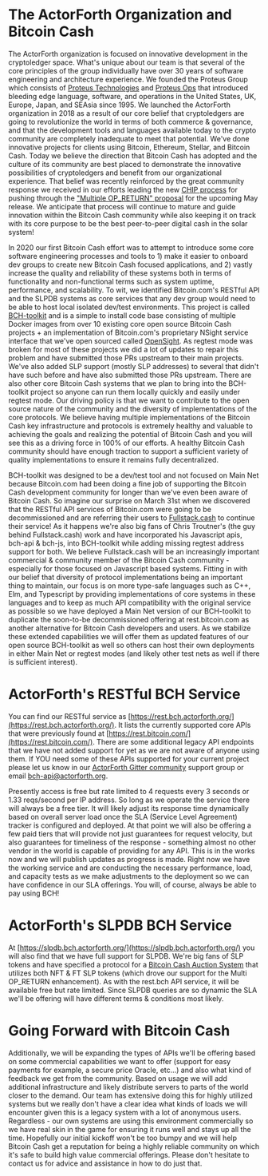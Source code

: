﻿# The ActorForth Organization and Bitcoin Cash

The ActorForth organization is focused on innovative development in the cryptoledger space. What's unique about our team is that several of the core principles of the group individually have over 30 years of software engineering and architecture experience. We founded the Proteus Group which consists of [Proteus Technologies](https://proteus-tech.com) and [Proteus Ops](https://proteus-ops.com) that introduced bleeding edge language, software, and operations in the United States, UK, Europe, Japan, and SEAsia since 1995. We launched the ActorForth organization in 2018 as a result of our core belief that cryptoledgers are going to revolutionize the world in terms of both commerce & governance, and that the development tools and languages available today to the crypto community are completely inadequate to meet that potential. We've done innovative projects for clients using Bitcoin, Ethereum, Stellar, and Bitcoin Cash. Today we believe the direction that Bitcoin Cash has adopted and the culture of its community are best placed to demonstrate the innovative possibilities of cryptoledgers and benefit from our organizational experience. That belief was recently reinforced by the great community response we received in our efforts leading the new [CHIP process](https://github.com/ActorForth/Auction-Protocol/blob/main/CHIP-2021-03-12_Multiple_OP_RETURN_for_Bitcoin_Cash.md) for pushing through the ["Multiple OP_RETURN" proposal](https://bitcoincashresearch.org/t/chip-2021-03-multiple-op-returns-for-bitcoin-cash/315/12) for the upcoming May release. We anticipate that process will continue to mature and guide innovation within the Bitcoin Cash community while also keeping it on track with its core purpose to be the best peer-to-peer digital cash in the solar system!

In 2020 our first Bitcoin Cash effort was to attempt to introduce some core software engineering processes and tools to 1) make it easier to onboard dev groups to create new Bitcoin Cash focused applications, and 2) vastly increase the quality and reliability of these systems both in terms of functionality and non-functional terms such as system uptime, performance, and scalability. To wit, we identified Bitcoin.com's RESTful API and the SLPDB systems as core services that any dev group would need to be able to host local isolated dev/test environments. This project is called [BCH-toolkit](https://github.com/ActorForth/bch-toolkit) and is a simple to install code base consisting of multiple Docker images from over 10 existing core open source Bitcoin Cash projects + an implementation of Bitcoin.com's proprietary NSight service interface that we've open sourced called [OpenSight](https://github.com/ActorForth/OpenSight). As regtest mode was broken for most of these projects we did a lot of updates to repair this problem and have submitted those PRs upstream to their main projects. We've also added SLP support (mostly SLP addresses) to several that didn't have such before and have also submitted those PRs upstream. There are also other core Bitcoin Cash systems that we plan to bring into the BCH-toolkit project so anyone can run them locally quickly and easily under regtest mode. Our driving policy is that we want to contribute to the open source nature of the community and the diversity of implementations of the core protocols. We believe having multiple implementations of the Bitcoin Cash key infrastructure and protocols is extremely healthy and valuable to achieving the goals and realizing the potential of Bitcoin Cash and you will see this as a driving force in 100% of our efforts. A healthy Bitcoin Cash community should have enough traction to support a sufficient variety of quality implementations to ensure it remains fully decentralized.

BCH-toolkit was designed to be a dev/test tool and not focused on Main Net because Bitcoin.com had been doing a fine job of supporting the Bitcoin Cash development community for longer than we've even been aware of Bitcoin Cash. So imagine our surprise on March 31st when we discovered that the RESTful API services of Bitcoin.com were going to be decommissioned and are referring their users to [Fullstack.cash](https://fullstack.cash/) to continue their service! As it happens we're also big fans of Chris Troutner's (the guy behind Fullstack.cash) work and have incorporated his Javascript apis, bch-api & bch-js, into BCH-toolkit while adding missing regtest address support for both. We believe Fullstack.cash will be an increasingly important commercial & community member of the Bitcoin Cash community - especially for those focused on Javascript based systems. Fitting in with our belief that diversity of protocol implementations being an important thing to maintain, our focus is on more type-safe languages such as C++, Elm, and Typescript by providing implementations of core systems in these languages and to keep as much API compatibility with the original service as possible so we have deployed a Main Net version of our BCH-toolkit to duplicate the soon-to-be decommissioned offering at rest.bitcoin.com as another alternative for Bitcoin Cash developers and users. As we stabilize these extended capabilities we will offer them as updated features of our open source BCH-toolkit as well so others can host their own deployments in either Main Net or regtest modes (and likely other test nets as well if there is sufficient interest).

# ActorForth's RESTful BCH Service

You can find our RESTful service as [https://rest.bch.actorforth.org/](https://rest.bch.actorforth.org/). It lists the currently supported core APIs that were previously found at [https://rest.bitcoin.com/](https://rest.bitcoin.com/). There are some additional legacy API endpoints that we have not added support for yet as we are not aware of anyone using them. If YOU need some of these APIs supported for your current project please let us know in our [ActorForth Gitter community](https://gitter.im/ActorForth/community) support group or email bch-api@actorforth.org. 

Presently access is free but rate limited to 4 requests every 3 seconds or 1.33 reqs/second per IP address. So long as we operate the service there will always be a free tier. It will likely adjust its response time dynamically based on overall server load once the SLA (Service Level Agreement) tracker is configured and deployed. At that point we will also be offering a few paid tiers that will provide not just guarantees for request velocity, but also guarantees for timeliness of the response - something almost no other vendor in the world is capable of providing for any API. This is in the works now and we will publish updates as progress is made. Right now we have the working service and are conducting the necessary performance, load, and capacity tests as we make adjustments to the deployment so we can have confidence in our SLA offerings. You will, of course, always be able to pay using BCH!

# ActorForth's SLPDB BCH Service

At [https://slpdb.bch.actorforth.org/](https://slpdb.bch.actorforth.org/) you will also find that we have full support for SLPDB. We're big fans of SLP tokens and have specified a protocol for a [Bitcoin Cash Auction System](https://github.com/ActorForth/Auction-Protocol/blob/main/proposal-spec.md) that utilizes both NFT & FT SLP tokens (which drove our support for the Multi OP_RETURN enhancement). As with the rest.bch API service, it will be available free but rate limited. Since SLPDB queries are so dynamic the SLA we'll be offering will have different terms & conditions most likely. 

# Going Forward with Bitcoin Cash

Additionally, we will be expanding the types of APIs we'll be offering based on some commercial capabilities we want to offer (support for easy payments for example, a secure price Oracle, etc...) and also what kind of feedback we get from the community. Based on usage we will add additional infrastructure and likely distribute servers to parts of the world closer to the demand. Our team has extensive doing this for highly utilized systems but we really don't have a clear idea what kinds of loads we will encounter given this is a legacy system with a lot of anonymous users. Regardless - our own systems are using this environment commercially so we have real skin in the game for ensuring it runs well and stays up all the time. Hopefully our initial kickoff won't be too bumpy and we will help Bitcoin Cash get a reputation for being a highly reliable community on which it's safe to build high value commercial offerings. Please don't hesitate to contact us for advice and assistance in how to do just that.
